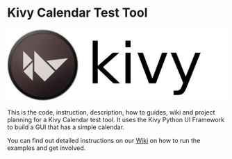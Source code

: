 # Kivy Calendar Test Tool
![IoT Main Image](https://github.com/SamsungResearchUK-IoT-Meetup/kivy-calendar/blob/master/assets/kivy.jpg)

This is the code, instruction, description, how to guides, wiki and project planning for a Kivy Calendar test tool. It uses the Kivy Python UI Framework to build a GUI that has a simple calendar.

You can find out detailed instructions on our [Wiki](https://github.com/SamsungResearchUK-IoT-Meetup/kivy-calendar/wiki) on how to run the examples and get involved.
